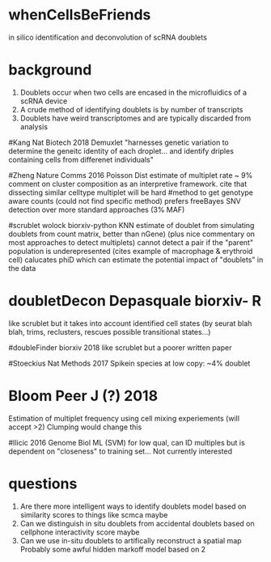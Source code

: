 # whenCellsBeFriends
in silico identification and deconvolution of scRNA doublets

# background
1) Doublets occur when two cells are encased in the microfluidics of a scRNA device
2) A crude method of identifying doublets is by number of transcripts 
3) Doublets have weird transcriptomes and are typically discarded from analysis


#Kang Nat Biotech 2018 Demuxlet
"harnesses genetic variation to determine the geneitc identity of each droplet... and identify driples containing cells from differenet individuals"


#Zheng Nature Comms 2016
Poisson Dist estimate of multiplet rate ~ 9%
comment on cluster composition as an interpretive framework. 
cite that dissecting similar celltype multiplet will be hard
#method to get genotype aware counts (could not find specific method) prefers freeBayes SNV detection over more standard approaches (3% MAF)

#scrublet wolock biorxiv-python
KNN estimate of doublet from simulating doublets from count matrix, better than nGene)
(plus nice commentary on most approaches to detect multiplets)
cannot detect a pair if the "parent" population is underepresented (cites example of macrophage & erythroid cell)
calucates phiD which can estimate the potential impact of "doublets" in the data

# doubletDecon Depasquale biorxiv- R
like scrublet but it takes into account identified cell states (by seurat blah blah, trims, reclusters, rescues possible transitional states...)

#doubleFinder biorxiv 2018 like scrublet but a poorer written paper

#Stoeckius Nat Methods 2017
Spikein species at low copy: ~4% doublet

# Bloom Peer J (?) 2018
Estimation of multiplet frequency using cell mixing experiements (will accept >2)
Clumping would change this

#Ilicic 2016 Genome Biol
ML (SVM) for low qual, can ID multiples but is dependent on "closeness" to training set...  Not currently interested




# questions
1) Are there more intelligent ways to identify doublets
        model based on similarity scores to things like scmca maybe
2) Can we distinguish in situ doublets from accidental doublets
       based on cellphone interactivity score maybe
3) Can we use in-situ doublets to artifically reconstruct a spatial map
      Probably some awful hidden markoff model based on 2

